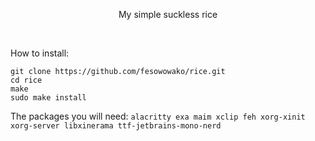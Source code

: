 <p align="center">My simple suckless rice</p>

<br>

How to install:

```
git clone https://github.com/fesowowako/rice.git
cd rice
make
sudo make install
```

The packages you will need: `alacritty exa maim xclip feh xorg-xinit xorg-server libxinerama ttf-jetbrains-mono-nerd`
